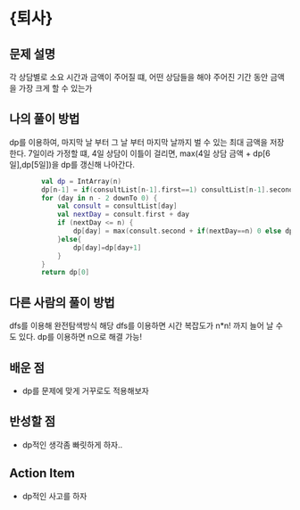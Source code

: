# {퇴사}

## 문제 설명
각 상담별로 소요 시간과 금액이 주어질 떄, 어떤 상담들을 해야 주어진 기간 동안 금액을 가장 크게 할 수 있는가


## 나의 풀이 방법
dp를 이용하여, 마지막 날 부터 그 날 부터 마지막 날까지 벌 수 있는 최대 금액을 저장한다.
7일이라 가정할 떄, 4일 상담이 이틀이 걸리면, max(4일 상담 금액 + dp[6일],dp[5일])을 dp를 갱신해 나아간다. 
```kotlin
        val dp = IntArray(n)
        dp[n-1] = if(consultList[n-1].first==1) consultList[n-1].second else 0
        for (day in n - 2 downTo 0) {
            val consult = consultList[day]
            val nextDay = consult.first + day
            if (nextDay <= n) {
                dp[day] = max(consult.second + if(nextDay==n) 0 else dp[nextDay], dp[day+1])
            }else{
                dp[day]=dp[day+1]
            }
        }
        return dp[0]
```

## 다른 사람의 풀이 방법
dfs를 이용해 완전탐색방식
해당 dfs를 이용하면 시간 복잡도가 n*n! 까지 늘어 날 수 도 있다. dp를 이용하면 n으로 해결 가능!

## 배운 점
- dp를 문제에 맞게 거꾸로도 적용해보자

## 반성할 점
- dp적인 생각좀 빠릿하게 하자..

## Action Item
- dp적인 사고를 하자